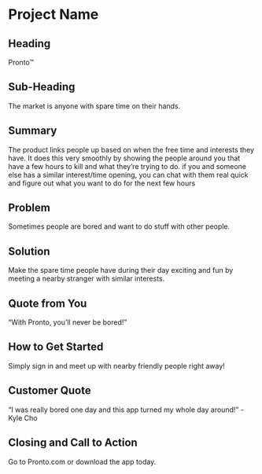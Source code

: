 # Project Name #
 
## Heading ##

Pronto™

## Sub-Heading ##

The market is anyone with spare time on their hands.

## Summary ##

The product links people up based on when the free time and interests they have. It does this very smoothly by showing the people around you that have a few hours to kill and what they’re trying to do. if you and someone else has a similar interest/time opening, you can chat with them real quick and figure out what you want to do for the next few hours


## Problem ##

Sometimes people are bored and want to do stuff with other people.

## Solution ##

Make the spare time people have during their day exciting and fun by meeting a nearby stranger with similar interests.

## Quote from You ##

“With Pronto, you’ll never be bored!”

## How to Get Started ##

Simply sign in and meet up with nearby friendly people right away!

## Customer Quote ##

“I was really bored one day and this app turned my whole day around!” - Kyle Cho

## Closing and Call to Action ##

Go to Pronto.com or download the app today.



